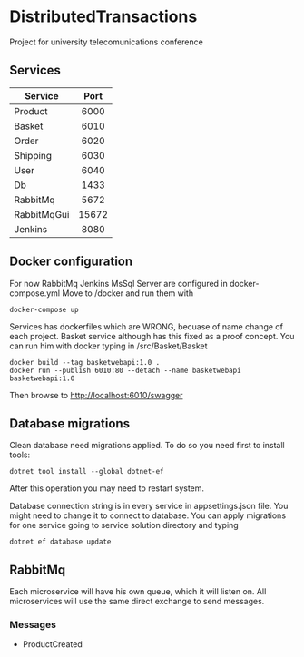 # DistributedTransactions
Project for university telecomunications conference

## Services
| Service       | Port          |
| ------------- |:-------------:|
| Product       | 6000          |
| Basket        | 6010          |
| Order         | 6020          |
| Shipping      | 6030          |
| User          | 6040          |
| Db            | 1433          |
| RabbitMq      | 5672          |
| RabbitMqGui   | 15672         |
| Jenkins       | 8080          |


## Docker configuration
For now RabbitMq Jenkins MsSql Server are configured in docker-compose.yml
Move to /docker and run them with
```
docker-compose up
```
Services has dockerfiles which are WRONG, becuase of name change of each project.
Basket service although has this fixed as a proof concept.
You can run him with docker typing in /src/Basket/Basket
```
docker build --tag basketwebapi:1.0 .
docker run --publish 6010:80 --detach --name basketwebapi basketwebapi:1.0
```
Then browse to [http://localhost:6010/swagger](http://localhost:6010/swagger)

## Database migrations
Clean database need migrations applied.
To do so you need first to install tools:
```
dotnet tool install --global dotnet-ef
```
After this operation you may need to restart system.

Database connection string is in every service in appsettings.json file.
You might need to change it to connect to database.
You can apply migrations for one service going to service solution directory and typing
```
dotnet ef database update
```

## RabbitMq
Each microservice will have his own queue, which it will listen on.
All microservices will use the same direct exchange to send messages.

### Messages
 - ProductCreated